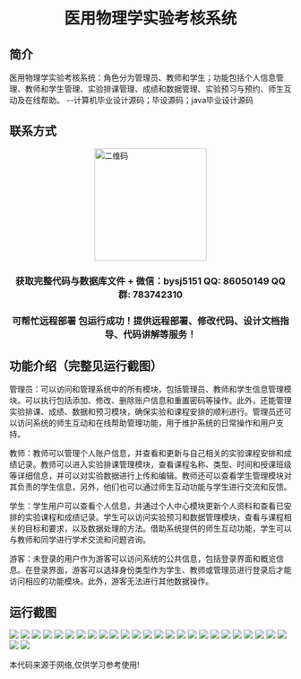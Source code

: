 <p><h1 align="center">医用物理学实验考核系统</h1></p>

## 简介
医用物理学实验考核系统：角色分为管理员、教师和学生；功能包括个人信息管理、教师和学生管理、实验排课管理、成绩和数据管理、实验预习与预约、师生互动及在线帮助。    --计算机毕业设计源码；毕设源码；java毕业设计源码


## 联系方式
<img src="https://bs-1329754181.cos.ap-shanghai.myqcloud.com/wx.jpg" alt="二维码" style="display: block; margin: 0 auto;" width="200px">
<p><h3 align="center">获取完整代码与数据库文件 + 微信：bysj5151 QQ: 86050149 QQ群: 783742310</h3></p>
<p><h3 align="center">可帮忙远程部署 包运行成功！提供远程部署、修改代码、设计文档指导、代码讲解等服务！</h3></p>

## 功能介绍（完整见运行截图）
管理员：可以访问和管理系统中的所有模块，包括管理员、教师和学生信息管理模块。可以执行包括添加、修改、删除账户信息和重置密码等操作。此外，还能管理实验排课、成绩、数据和预习模块，确保实验和课程安排的顺利进行。管理员还可以访问系统的师生互动和在线帮助管理功能，用于维护系统的日常操作和用户支持。

教师：教师可以管理个人账户信息，并查看和更新与自己相关的实验课程安排和成绩记录。教师可以进入实验排课管理模块，查看课程名称、类型、时间和授课班级等详细信息，并可以对实验数据进行上传和编辑。教师还可以查看学生管理模块对其负责的学生信息，另外，他们也可以通过师生互动功能与学生进行交流和反馈。

学生：学生用户可以查看个人信息，并通过个人中心模块更新个人资料和查看已安排的实验课程和成绩记录。学生可以访问实验预习和数据管理模块，查看与课程相关的目标和要求，以及数据处理的方法。借助系统提供的师生互动功能，学生可以与教师和同学进行学术交流和问题咨询。

游客：未登录的用户作为游客可以访问系统的公共信息，包括登录界面和概览信息。在登录界面，游客可以选择身份类型作为学生、教师或管理员进行登录后才能访问相应的功能模块。此外，游客无法进行其他数据操作。


## 运行截图
![](https://bs-1329754181.cos.ap-shanghai.myqcloud.com/ssm/MedicalPhysicsExperimentAssessmentSystem/img/001.jpg)
![](https://bs-1329754181.cos.ap-shanghai.myqcloud.com/ssm/MedicalPhysicsExperimentAssessmentSystem/img/002.jpg)
![](https://bs-1329754181.cos.ap-shanghai.myqcloud.com/ssm/MedicalPhysicsExperimentAssessmentSystem/img/003.jpg)
![](https://bs-1329754181.cos.ap-shanghai.myqcloud.com/ssm/MedicalPhysicsExperimentAssessmentSystem/img/004.jpg)
![](https://bs-1329754181.cos.ap-shanghai.myqcloud.com/ssm/MedicalPhysicsExperimentAssessmentSystem/img/005.jpg)
![](https://bs-1329754181.cos.ap-shanghai.myqcloud.com/ssm/MedicalPhysicsExperimentAssessmentSystem/img/006.jpg)
![](https://bs-1329754181.cos.ap-shanghai.myqcloud.com/ssm/MedicalPhysicsExperimentAssessmentSystem/img/007.jpg)
![](https://bs-1329754181.cos.ap-shanghai.myqcloud.com/ssm/MedicalPhysicsExperimentAssessmentSystem/img/008.jpg)
![](https://bs-1329754181.cos.ap-shanghai.myqcloud.com/ssm/MedicalPhysicsExperimentAssessmentSystem/img/009.jpg)
![](https://bs-1329754181.cos.ap-shanghai.myqcloud.com/ssm/MedicalPhysicsExperimentAssessmentSystem/img/010.jpg)
![](https://bs-1329754181.cos.ap-shanghai.myqcloud.com/ssm/MedicalPhysicsExperimentAssessmentSystem/img/011.jpg)
![](https://bs-1329754181.cos.ap-shanghai.myqcloud.com/ssm/MedicalPhysicsExperimentAssessmentSystem/img/012.jpg)
![](https://bs-1329754181.cos.ap-shanghai.myqcloud.com/ssm/MedicalPhysicsExperimentAssessmentSystem/img/013.jpg)
![](https://bs-1329754181.cos.ap-shanghai.myqcloud.com/ssm/MedicalPhysicsExperimentAssessmentSystem/img/014.jpg)
![](https://bs-1329754181.cos.ap-shanghai.myqcloud.com/ssm/MedicalPhysicsExperimentAssessmentSystem/img/015.jpg)
![](https://bs-1329754181.cos.ap-shanghai.myqcloud.com/ssm/MedicalPhysicsExperimentAssessmentSystem/img/016.jpg)
![](https://bs-1329754181.cos.ap-shanghai.myqcloud.com/ssm/MedicalPhysicsExperimentAssessmentSystem/img/017.jpg)
![](https://bs-1329754181.cos.ap-shanghai.myqcloud.com/ssm/MedicalPhysicsExperimentAssessmentSystem/img/018.jpg)
![](https://bs-1329754181.cos.ap-shanghai.myqcloud.com/ssm/MedicalPhysicsExperimentAssessmentSystem/img/019.jpg)
![](https://bs-1329754181.cos.ap-shanghai.myqcloud.com/ssm/MedicalPhysicsExperimentAssessmentSystem/img/020.jpg)
![](https://bs-1329754181.cos.ap-shanghai.myqcloud.com/ssm/MedicalPhysicsExperimentAssessmentSystem/img/021.jpg)
![](https://bs-1329754181.cos.ap-shanghai.myqcloud.com/ssm/MedicalPhysicsExperimentAssessmentSystem/img/022.jpg)
![](https://bs-1329754181.cos.ap-shanghai.myqcloud.com/ssm/MedicalPhysicsExperimentAssessmentSystem/img/023.jpg)
![](https://bs-1329754181.cos.ap-shanghai.myqcloud.com/ssm/MedicalPhysicsExperimentAssessmentSystem/img/024.jpg)
![](https://bs-1329754181.cos.ap-shanghai.myqcloud.com/ssm/MedicalPhysicsExperimentAssessmentSystem/img/025.jpg)
![](https://bs-1329754181.cos.ap-shanghai.myqcloud.com/ssm/MedicalPhysicsExperimentAssessmentSystem/img/026.jpg)
![](https://bs-1329754181.cos.ap-shanghai.myqcloud.com/ssm/MedicalPhysicsExperimentAssessmentSystem/img/027.jpg)

<p>本代码来源于网络,仅供学习参考使用!</p>

